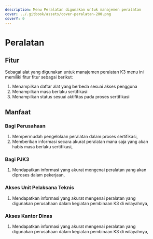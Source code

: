 ```yaml
---
description: Menu Peralatan digunakan untuk manajemen peralatan
cover: ../.gitbook/assets/cover-peralatan-200.png
coverY: 0
---
```


# Peralatan

## Fitur

Sebagai alat yang digunakan untuk manajemen peralatan K3 menu ini memiliki fitur fitur sebagai berikut:

1. Menampilkan daftar alat yang berbeda sesuai akses pengguna
2. Menampilkan masa berlaku sertifikasi
3. Menampilkan status sesuai aktifitas pada proses sertifikasi


## Manfaat

### Bagi Perusahaan

1. Mempermudah pengelolaan peralatan dalam proses sertifikasi,
2. Memberikan informasi secara akurat peralatan mana saja yang akan habis masa berlaku sertifikasi,

### Bagi PJK3
1. Mendapatkan informasi yang akurat mengenai peralatan yang akan diproses dalam pekerjaan,

### Akses Unit Pelaksana Teknis
1. Mendapatkan informasi yang akurat mengenai peralatan yang digunakan perusahaan dalam kegiatan pembinaan K3 di wilayahnya,

### Akses Kantor Dinas
1. Mendapatkan informasi yang akurat mengenai peralatan yang digunakan perusahaan dalam kegiatan pembinaan K3 di wilayahnya,
